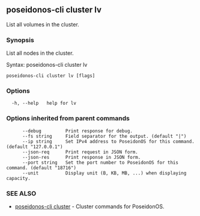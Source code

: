 ## poseidonos-cli cluster lv

List all volumes in the cluster.

### Synopsis


List all nodes in the cluster.

Syntax:
	poseidonos-cli cluster lv
          

```
poseidonos-cli cluster lv [flags]
```

### Options

```
  -h, --help   help for lv
```

### Options inherited from parent commands

```
      --debug         Print response for debug.
      --fs string     Field separator for the output. (default "|")
      --ip string     Set IPv4 address to PoseidonOS for this command. (default "127.0.0.1")
      --json-req      Print request in JSON form.
      --json-res      Print response in JSON form.
      --port string   Set the port number to PoseidonOS for this command. (default "18716")
      --unit          Display unit (B, KB, MB, ...) when displaying capacity.
```

### SEE ALSO

* [poseidonos-cli cluster](poseidonos-cli_cluster.md)	 - Cluster commands for PoseidonOS.

